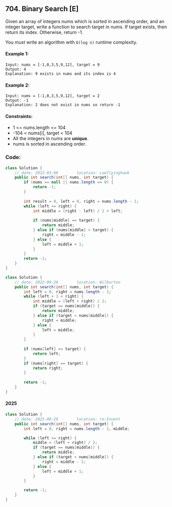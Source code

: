 ## 704. Binary Search [E]

Given an array of integers nums which is sorted in ascending order, and an integer target, write a function to search target in nums. If target exists, then return its index. Otherwise, return -1.

You must write an algorithm with `O(log n)` runtime complexity.

 

#### Example 1:
```
Input: nums = [-1,0,3,5,9,12], target = 9
Output: 4
Explanation: 9 exists in nums and its index is 4
```

#### Example 2:
```
Input: nums = [-1,0,3,5,9,12], target = 2
Output: -1
Explanation: 2 does not exist in nums so return -1
```

#### Constraints:

- 1 <= nums.length <= 104
- -104 < nums[i], target < 104
- All the integers in nums are **unique**.
- nums is sorted in ascending order.

### Code:

```java
class Solution {
    // date: 2022-03-06        location: Lowflyinghawk
    public int search(int[] nums, int target) {
        if (nums == null || nums.length == 0) {
            return -1;
        }
        
        int result = 0, left = 0, right = nums.length - 1;
        while (left <= right) {
            int middle = (right - left) / 2 + left;
            
            if (nums[middle] == target) {
                return middle;
            } else if (nums[middle] > target) {
                right = middle - 1;
            } else {
                left = middle + 1;
            }
        }
        return -1;
    }
}

```
```java
class Solution {
    // date: 2022-09-26        location: Wilburton
    public int search(int[] nums, int target) {
        int left = 0, right = nums.length - 1;
        while (left + 1 < right) {
            int middle = (left + right) / 2;
            if (target == nums[middle]) {
                return middle;
            } else if (target < nums[middle]) {
                right = middle;
            } else {
                left = middle;
            }
        }
        
        if (nums[left] == target) {
            return left;
        }
        if (nums[right] == target) {
            return right;
        }
        
        return -1;
    }
}
```

#### 2025
```java
class Solution {
    // date: 2025-08-29        location: re:Invent
    public int search(int[] nums, int target) {
        int left = 0, right = nums.length - 1, middle;

        while (left <= right) {
            middle = (left + right) / 2;
            if (target == nums[middle]) {
                return middle;
            } else if (target < nums[middle]) {
                right = middle - 1;
            } else {
                left = middle + 1;
            }
        }

        return -1;
    }
}
```
